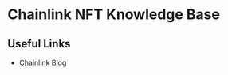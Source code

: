 # Chainlink NFT Knowledge Base


## Useful Links

- [Chainlink Blog](https://blog.chain.link/build-deploy-and-sell-your-own-dynamic-nft/)
